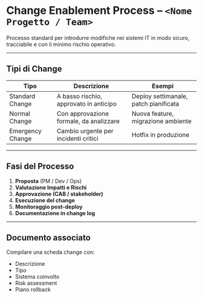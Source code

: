# Change Enablement Process – `<Nome Progetto / Team>`

Processo standard per introdurre modifiche nei sistemi IT in modo sicuro, tracciabile e con il minimo rischio operativo.

---

## Tipi di Change

| Tipo             | Descrizione                             | Esempi                               |
|------------------|------------------------------------------|--------------------------------------|
| Standard Change  | A basso rischio, approvato in anticipo   | Deploy settimanale, patch pianificata|
| Normal Change    | Con approvazione formale, da analizzare  | Nuova feature, migrazione ambiente   |
| Emergency Change | Cambio urgente per incidenti critici     | Hotfix in produzione                 |

---

## Fasi del Processo

1. **Proposta** (PM / Dev / Ops)
2. **Valutazione Impatti e Rischi**
3. **Approvazione (CAB / stakeholder)**
4. **Esecuzione del change**
5. **Monitoraggio post-deploy**
6. **Documentazione in change log**

---

## Documento associato

Compilare una scheda change con:
- Descrizione
- Tipo
- Sistema coinvolto
- Risk assessment
- Piano rollback